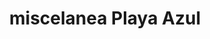 ---
title: "miscelanea Playa Azul"
url: /almoloya-de-juarez-estado-de-mexico/miscelanea-playa-azul/
shop: Allgemein
---